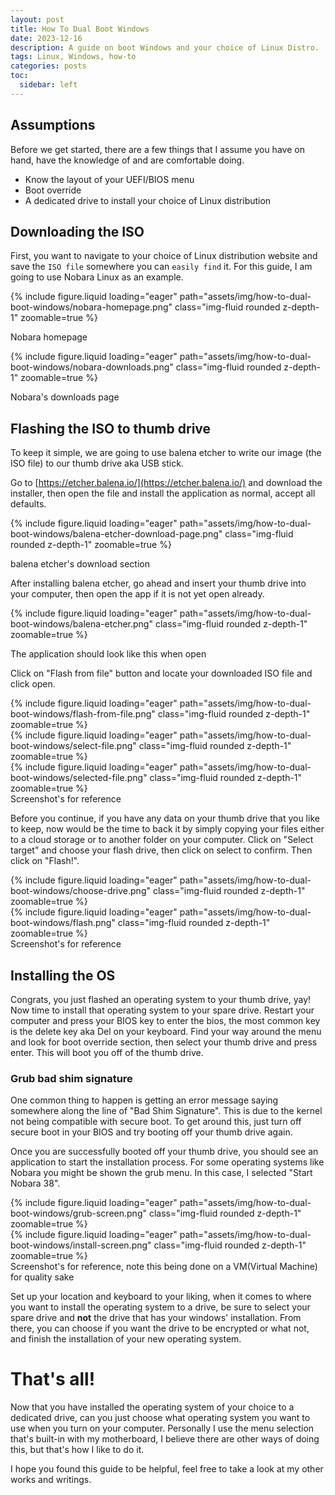 ```yaml
---
layout: post
title: How To Dual Boot Windows
date: 2023-12-16
description: A guide on boot Windows and your choice of Linux Distro.
tags: Linux, Windows, how-to
categories: posts
toc:
  sidebar: left
---
```


## Assumptions

Before we get started, there are a few things that I assume you have on hand, have the knowledge of and are comfortable doing.

- Know the layout of your UEFI/BIOS menu
- Boot override
- A dedicated drive to install your choice of Linux distribution

## Downloading the ISO

First, you want to navigate to your choice of Linux distribution website and save the `ISO file` somewhere you can `easily find` it. For this guide, I am going to use Nobara Linux as an example.

{% include figure.liquid loading="eager" path="assets/img/how-to-dual-boot-windows/nobara-homepage.png" class="img-fluid rounded z-depth-1" zoomable=true %}
<div class="caption">
  Nobara homepage
</div>

{% include figure.liquid loading="eager" path="assets/img/how-to-dual-boot-windows/nobara-downloads.png" class="img-fluid rounded z-depth-1" zoomable=true %}
<div class="caption">
  Nobara's downloads page
</div>

## Flashing the ISO to thumb drive

To keep it simple, we are going to use balena etcher to write our image (the ISO file) to our thumb drive aka USB stick.

Go to [https://etcher.balena.io/](https://etcher.balena.io/) and download the installer, then open the file and install the application as normal, accept all defaults.

{% include figure.liquid loading="eager" path="assets/img/how-to-dual-boot-windows/balena-etcher-download-page.png" class="img-fluid rounded z-depth-1" zoomable=true %}
<div class="caption">
  balena etcher's download section
</div>

After installing balena etcher, go ahead and insert your thumb drive into your computer, then open the app if it is not yet open already.

{% include figure.liquid loading="eager" path="assets/img/how-to-dual-boot-windows/balena-etcher.png" class="img-fluid rounded z-depth-1" zoomable=true %}
<div class="caption">
  The application should look like this when open
</div>

Click on "Flash from file" button and locate your downloaded ISO file and click open.

<div class="row mt-3"> 
  <div class="col-sm mt-3 mt-md-0"> 
    {% include figure.liquid loading="eager" path="assets/img/how-to-dual-boot-windows/flash-from-file.png" class="img-fluid rounded z-depth-1" zoomable=true %}
  </div>
  <div class="col-sm mt-3 mt-md-0"> 
    {% include figure.liquid loading="eager" path="assets/img/how-to-dual-boot-windows/select-file.png" class="img-fluid rounded z-depth-1" zoomable=true %}
  </div>
  <div class="col-sm mt-3 mt-md-0"> 
    {% include figure.liquid loading="eager" path="assets/img/how-to-dual-boot-windows/selected-file.png" class="img-fluid rounded z-depth-1" zoomable=true %}
  </div>
</div>
<div class="caption"> 
  Screenshot's for reference
</div>

Before you continue, if you have any data on your thumb drive that you like to keep, now would be the time to back it by simply copying your files either to a cloud storage or to another folder on your computer. Click on "Select target" and choose your flash drive, then click on select to confirm. Then click on "Flash!".

<div class="row mt-3"> 
  <div class="col-sm mt-3 mt-md-0"> 
    {% include figure.liquid loading="eager" path="assets/img/how-to-dual-boot-windows/choose-drive.png" class="img-fluid rounded z-depth-1" zoomable=true %}
  </div>
  <div class="col-sm mt-3 mt-md-0">
    {% include figure.liquid loading="eager" path="assets/img/how-to-dual-boot-windows/flash.png" class="img-fluid rounded z-depth-1" zoomable=true %}
  </div>
</div>
<div class="caption"> 
  Screenshot's for reference
</div>

## Installing the OS

Congrats, you just flashed an operating system to your thumb drive, yay! Now time to install that operating system to your spare drive. Restart your computer and press your BIOS key to enter the bios, the most common key is the delete key aka Del on your keyboard. Find your way around the menu and look for boot override section, then select your thumb drive and press enter. This will boot you off of the thumb drive. 

### Grub bad shim signature

One common thing to happen is getting an error message saying somewhere along the line of "Bad Shim Signature". This is due to the kernel not being compatible with secure boot. To get around this, just turn off secure boot in your BIOS and try booting off your thumb drive again.

Once you are successfully booted off your thumb drive, you should see an application to start the installation process. For some operating systems like Nobara you might be shown the grub menu. In this case, I selected "Start Nobara 38".

<div class="row mt-3"> 
  <div class="col-sm mt-3 mt-md-0"> 
    {% include figure.liquid loading="eager" path="assets/img/how-to-dual-boot-windows/grub-screen.png" class="img-fluid rounded z-depth-1" zoomable=true %}
  </div>
  <div class="col-sm mt-3 mt-md-0">
    {% include figure.liquid loading="eager" path="assets/img/how-to-dual-boot-windows/install-screen.png" class="img-fluid rounded z-depth-1" zoomable=true %}
  </div>
</div>
<div class="caption"> 
  Screenshot's for reference, note this being done on a VM(Virtual Machine) for quality sake
</div>

Set up your location and keyboard to your liking, when it comes to where you want to install the operating system to a drive, be sure to select your spare drive and **not** the drive that has your windows' installation. From there, you can choose if you want the drive to be encrypted or what not, and finish the installation of your new operating system.

# That's all!

Now that you have installed the operating system of your choice to a dedicated drive, can you just choose what operating system you want to use when you turn on your computer. Personally I use the menu selection that's built-in with my motherboard, I believe there are other ways of doing this, but that's how I like to do it.

I hope you found this guide to be helpful, feel free to take a look at my other works and writings.